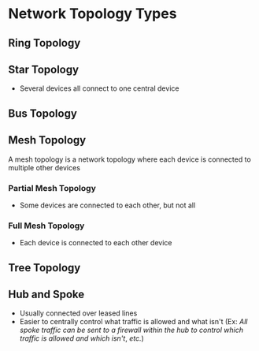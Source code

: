 
# Network Topology Types

## Ring Topology

## Star Topology

* Several devices all connect to one central device 

## Bus Topology

## Mesh Topology

A mesh topology is a network topology where each device is connected to multiple other devices

### Partial Mesh Topology

* Some devices are connected to each other, but not all

### Full Mesh Topology

* Each device is connected to each other device

## Tree Topology

## Hub and Spoke

* Usually connected over leased lines
* Easier to centrally control what traffic is allowed and what isn't (Ex: *All spoke traffic can be sent to a firewall within the hub to control which traffic is allowed and which isn't*, *etc.*)
